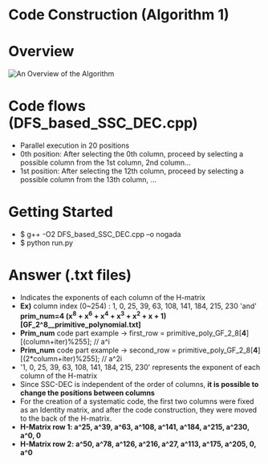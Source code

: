 # Code Construction (Algorithm 1)

# Overview
![An Overview of the Algorithm](https://github.com/xyz123479/SC_23-Unity-ECC/blob/main/Algorithm1_H_Matrix_Construction/Unity%20ECC_Algorithm1.PNG)

# Code flows (DFS_based_SSC_DEC.cpp)
- Parallel execution in 20 positions
- 0th position: After selecting the 0th column, proceed by selecting a possible column from the 1st column, 2nd column...
- 1st position: After selecting the 12th column, proceed by selecting a possible column from the 13th column, ...

# Getting Started
- $ g++ -O2 DFS_based_SSC_DEC.cpp –o nogada 
- $ python run.py

# Answer (.txt files)
- Indicates the exponents of each column of the H-matrix
- **Ex)** column index (0~254) : 1, 0, 25, 39, 63, 108, 141, 184, 215, 230 'and' **prim_num=4 (x<sup>8</sup> + x<sup>6</sup> + x<sup>4</sup> + x<sup>3</sup> + x<sup>2</sup> + x + 1) [GF_2^8__primitive_polynomial.txt]**
- **Prim_num** code part example -> first_row = primitive_poly_GF_2_8[**4**][(column+iter)%255]; // a^i
- **Prim_num** code part example -> second_row = primitive_poly_GF_2_8[**4**][(2*column+iter)%255]; // a^2i
- '1, 0, 25, 39, 63, 108, 141, 184, 215, 230' represents the exponent of each column of the H-matrix
- Since SSC-DEC is independent of the order of columns, **it is possible to change the positions between columns**
- For the creation of a systematic code, the first two columns were fixed as an Identity matrix, and after the code construction, they were moved to the back of the H-matrix.
- **H-Matrix row 1: a^25, a^39, a^63,  a^108, a^141, a^184, a^215, a^230, a^0, 0**
- **H-Matrix row 2: a^50, a^78, a^126, a^216, a^27,  a^113, a^175, a^205, 0,   a^0**
